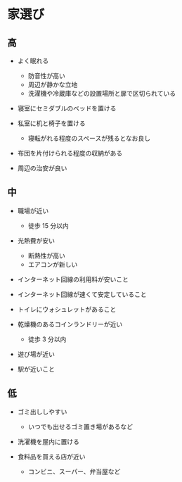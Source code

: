 # 家選び

## 高

-   よく眠れる

    -   防音性が高い
    -   周辺が静かな立地
    -   洗濯機や冷蔵庫などの設置場所と扉で区切られている

-   寝室にセミダブルのベッドを置ける

-   私室に机と椅子を置ける

    -   寝転がれる程度のスペースが残るとなお良し

-   布団を片付けられる程度の収納がある

-   周辺の治安が良い

## 中

-   職場が近い

    -   徒歩 15 分以内

-   光熱費が安い

    -   断熱性が高い
    -   エアコンが新しい

-   インターネット回線の利用料が安いこと

-   インターネット回線が速くて安定していること

-   トイレにウォシュレットがあること

-   乾燥機のあるコインランドリーが近い

    -   徒歩 3 分以内

-   遊び場が近い

-   駅が近いこと

## 低

-   ゴミ出ししやすい

    -   いつでも出せるゴミ置き場があるなど

-   洗濯機を屋内に置ける

-   食料品を買える店が近い

    -   コンビニ、スーパー、弁当屋など
